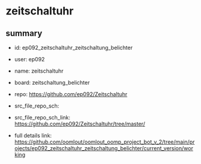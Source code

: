 # zeitschaltuhr
 
## summary 
* id: ep092_zeitschaltuhr_zeitschaltung_belichter
* user: ep092
* name: zeitschaltuhr
* board: zeitschaltung_belichter
* repo: https://github.com/ep092/Zeitschaltuhr



* src_file_repo_sch: 
* src_file_repo_sch_link: https://github.com/ep092/Zeitschaltuhr/tree/master/
* full details link: https://github.com/oomlout/oomlout_oomp_project_bot_v_2/tree/main/projects/ep092_zeitschaltuhr_zeitschaltung_belichter/current_version/working  







